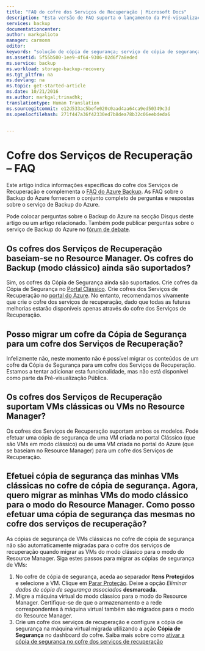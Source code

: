 ```yaml
---
title: "FAQ do cofre dos Serviços de Recuperação | Microsoft Docs"
description: "Esta versão de FAQ suporta o lançamento da Pré-visualização Pública do serviço do Backup do Azure. Respostas a perguntas mais frequentes sobre o agente da cópia de segurança, a cópia de segurança e a retenção, recuperação, segurança e outras perguntas comuns sobre a solução do Backup do Azure."
services: backup
documentationcenter: 
author: markgalioto
manager: carmonm
editor: 
keywords: "solução de cópia de segurança; serviço de cópia de segurança"
ms.assetid: 5f55b500-1ee9-4f64-9306-02d6f7a8eded
ms.service: backup
ms.workload: storage-backup-recovery
ms.tgt_pltfrm: na
ms.devlang: na
ms.topic: get-started-article
ms.date: 10/21/2016
ms.author: markgal;trinadhk;
translationtype: Human Translation
ms.sourcegitcommit: e12d533ac5befe020c0aad4aa64ca9ed50349c3d
ms.openlocfilehash: 271f447a36f42330ed7b8dea78b32c06eebdeda6


---
```

# <a name="recovery-services-vault---faq"></a>Cofre dos Serviços de Recuperação – FAQ
Este artigo indica informações específicas do cofre dos Serviços de Recuperação e complementa o [FAQ do Azure Backup](backup-azure-backup-faq.md). As FAQ sobre o Backup do Azure fornecem o conjunto completo de perguntas e respostas sobre o serviço de Backup do Azure.  

Pode colocar perguntas sobre o Backup do Azure na secção Disqus deste artigo ou um artigo relacionado. Também pode publicar perguntas sobre o serviço de Backup do Azure no [fórum de debate](https://social.msdn.microsoft.com/forums/azure/home?forum=windowsazureonlinebackup).

## <a name="recovery-services-vaults-are-resource-manager-based-are-backup-vaults-classic-mode-still-supported-br"></a>Os cofres dos Serviços de Recuperação baseiam-se no Resource Manager. Os cofres do Backup (modo clássico) ainda são suportados? <br/>
Sim, os cofres da Cópia de Segurança ainda são suportados. Crie cofres da Cópia de Segurança no [Portal Clássico](https://manage.windowsazure.com). Crie cofres dos Serviços de Recuperação no [portal do Azure](https://portal.azure.com). No entanto, recomendamos vivamente que crie o cofre dos serviços de recuperação, dado que todas as futuras melhorias estarão disponíveis apenas através do cofre dos Serviços de Recuperação.

## <a name="can-i-migrate-a-backup-vault-to-a-recovery-services-vault-br"></a>Posso migrar um cofre da Cópia de Segurança para um cofre dos Serviços de Recuperação? <br/>
Infelizmente não, neste momento não é possível migrar os conteúdos de um cofre da Cópia de Segurança para um cofre dos Serviços de Recuperação. Estamos a tentar adicionar esta funcionalidade, mas não está disponível como parte da Pré-visualização Pública.

## <a name="do-recovery-services-vaults-support-classic-vms-or-resource-manager-based-vms-br"></a>Os cofres dos Serviços de Recuperação suportam VMs clássicas ou VMs no Resource Manager? <br/>
Os cofres dos Serviços de Recuperação suportam ambos os modelos.  Pode efetuar uma cópia de segurança de uma VM criada no portal Clássico (que são VMs em modo clássico) ou de uma VM criada no portal do Azure (que se baseiam no Resource Manager) para um cofre dos Serviços de Recuperação.

## <a name="i-have-backed-up-my-classic-vms-in-backup-vault-now-i-want-to-migrate-my-vms-from-classic-mode-to-resource-manager-mode--how-can-i-backup-them-in-recovery-services-vault"></a>Efetuei cópia de segurança das minhas VMs clássicas no cofre de cópia de segurança. Agora, quero migrar as minhas VMs do modo clássico para o modo do Resource Manager.  Como posso efetuar uma cópia de segurança das mesmas no cofre dos serviços de recuperação?
As cópias de segurança de VMs clássicas no cofre de cópia de segurança não são automaticamente migradas para o cofre dos serviços de recuperação quando migrar as VMs do modo clássico para o modo do Resource Manager. Siga estes passos para migrar as cópias de segurança de VMs:

1. No cofre de cópia de segurança, aceda ao separador **Itens Protegidos** e selecione a VM. Clique em [Parar Proteção](backup-azure-manage-vms-classic.md#stop-protecting-virtual-machines). Deixe a opção *Eliminar dados de cópia de segurança associados* **desmarcada**.
2. Migre a máquina virtual do modo clássico para o modo do Resource Manager. Certifique-se de que o armazenamento e a rede correspondentes à máquina virtual também são migrados para o modo do Resource Manager.
3. Crie um cofre dos serviços de recuperação e configure a cópia de segurança na máquina virtual migrada utilizando a ação **Cópia de Segurança** no dashboard do cofre. Saiba mais sobre como [ativar a cópia de segurança no cofre dos serviços de recuperação](backup-azure-vms-first-look-arm.md)



<!--HONumber=Feb17_HO3-->


